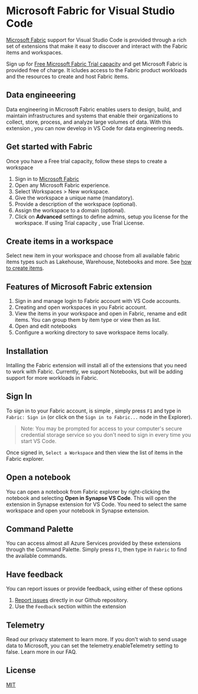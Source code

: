 # Microsoft Fabric for Visual Studio Code

[Microsoft Fabric](https://learn.microsoft.com/fabric/) support for Visual Studio Code is provided through a rich set of extensions that make it easy to discover and interact with the Fabric items and workspaces.

Sign up for [Free Microsoft Fabric Trial capacity](https://learn.microsoft.com/fabric/get-started/fabric-trial#start-the-fabric-capacity-trial) and get Microsoft Fabric is provided free of charge.  It icludes access to the Fabric product workloads and the resources to create and host Fabric items. 

## Data engineeering
Data engineering in Microsoft Fabric enables users to design, build, and maintain infrastructures and systems that enable their organizations to collect, store, process, and analyze large volumes of data. With this extension , you can now develop in VS Code for data engineering needs. 

## Get started with Fabric 
Once you have a Free trial capacity, follow these steps to create a workspace  

1. Sign in to [Microsoft Fabric](https://app.fabric.microsoft.com)
2. Open any Microsoft Fabric experience.
3. Select Workspaces > New workspace.
4. Give the workspace a unique name (mandatory).
5. Provide a description of the workspace (optional).
6. Assign the workspace to a domain (optional).
7. Click on **Advanced** settings to define admins, setup you license for the workspace. If using Trial capacity , use Trial License. 

## Create items in a workspace 
Select new item in your workspace and choose from all available fabric items types such as Lakehouse, Warehouse, Notebooks and more. See [how to create items](https://learn.microsoft.com/fabric/get-started/create-items-in-workspaces).

## Features of Microsoft Fabric extension 

1. Sign in and manage login to Fabric account with VS Code accounts.
2. Creating and open workspaces in you Fabric account.
2. View the items in your workspace and open in Fabric, rename and edit items. You can group them by item type or view then as list. 
3. Open and edit notebooks 
4. Configure a working directory to save workspace items locally.

## Installation

Intalling the Fabric extension will install all of the extensions that you need to work with Fabric. Currently, we support Notebooks, but will be adding support for more workloads in Fabric.

## Sign In

To sign in to your Fabric account,  is simple , simply press `F1` and type in `Fabric: Sign in` (or click on the `Sign in to Fabric...` node in the Explorer).


> Note: You may be prompted for access to your computer's secure credential storage service  so you don't need to sign in every time you start VS Code.

Once signed in, `Select a Workspace` and then view the list of items in the Fabric explorer.

## Open a notebook
You can open a notebook from Fabric explorer by right-clicking the notebook and selecting **Open in Synapse VS Code**. This will open the extension in Synapse extension for VS Code. You need to select the same workspace and open your notebook in Synapse extension. 


## Command Palette

You can access almost all Azure Services provided by these extensions through the Command Palette. Simply press `F1`, then type in `Fabric` to find the available commands.


## Have feedback
You can report issues or provide feedback, using either of these options 
1. [Report issues](https://github.com/microsoft/microsoft-fabric-vscode-extension/issues) directly in our Github repository. 
2. Use the `Feedback` section within the extension

## Telemetry 
Read our privacy statement to learn more. If you don't wish to send usage data to Microsoft, you can set the telemetry.enableTelemetry setting to false. Learn more in our FAQ.

## License

[MIT](LICENSE)
